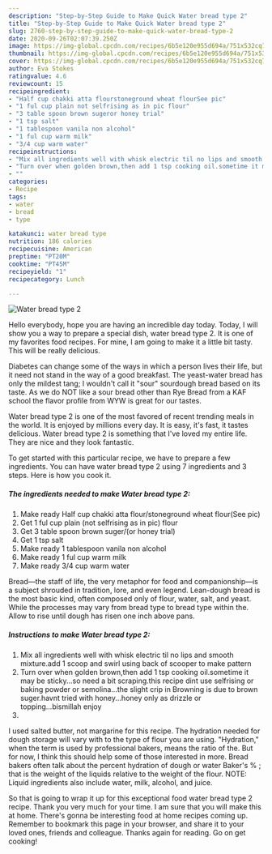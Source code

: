 ```yaml
---
description: "Step-by-Step Guide to Make Quick Water bread type 2"
title: "Step-by-Step Guide to Make Quick Water bread type 2"
slug: 2760-step-by-step-guide-to-make-quick-water-bread-type-2
date: 2020-09-26T02:07:39.250Z
image: https://img-global.cpcdn.com/recipes/6b5e120e955d694a/751x532cq70/water-bread-type-2-recipe-main-photo.jpg
thumbnail: https://img-global.cpcdn.com/recipes/6b5e120e955d694a/751x532cq70/water-bread-type-2-recipe-main-photo.jpg
cover: https://img-global.cpcdn.com/recipes/6b5e120e955d694a/751x532cq70/water-bread-type-2-recipe-main-photo.jpg
author: Eva Stokes
ratingvalue: 4.6
reviewcount: 15
recipeingredient:
- "Half cup chakki atta flourstoneground wheat flourSee pic"
- "1 ful cup plain not selfrising as in pic flour"
- "3 table spoon brown sugeror honey trial"
- "1 tsp salt"
- "1 tablespoon vanila non alcohol"
- "1 ful cup warm milk"
- "3/4 cup warm water"
recipeinstructions:
- "Mix all ingredients well with whisk electric til no lips and smooth mixture.add 1 scoop and swirl using back of scooper to make pattern"
- "Turn over when golden brown,then add 1 tsp cooking oil.sometime it may be sticky...so need a bit scraping.this recipe dint use selfrising or baking powder or semolina...the slight crip in Browning is due to brown suger.havnt tried with honey...honey only as drizzle or topping...bismillah enjoy"
- ""
categories:
- Recipe
tags:
- water
- bread
- type

katakunci: water bread type 
nutrition: 186 calories
recipecuisine: American
preptime: "PT20M"
cooktime: "PT45M"
recipeyield: "1"
recipecategory: Lunch

---
```



![Water bread type 2](https://img-global.cpcdn.com/recipes/6b5e120e955d694a/751x532cq70/water-bread-type-2-recipe-main-photo.jpg)

Hello everybody, hope you are having an incredible day today. Today, I will show you a way to prepare a special dish, water bread type 2. It is one of my favorites food recipes. For mine, I am going to make it a little bit tasty. This will be really delicious.

Diabetes can change some of the ways in which a person lives their life, but it need not stand in the way of a good breakfast. The yeast-water bread has only the mildest tang; I wouldn&#39;t call it &#34;sour&#34; sourdough bread based on its taste. As we do NOT like a sour bread other than Rye Bread from a KAF school the flavor profile from WYW is great for our tastes.

Water bread type 2 is one of the most favored of recent trending meals in the world. It is enjoyed by millions every day. It is easy, it's fast, it tastes delicious. Water bread type 2 is something that I've loved my entire life. They are nice and they look fantastic.


To get started with this particular recipe, we have to prepare a few ingredients. You can have water bread type 2 using 7 ingredients and 3 steps. Here is how you cook it.

<!--inarticleads1-->

##### The ingredients needed to make Water bread type 2:

1. Make ready Half cup chakki atta flour/stoneground wheat flour(See pic)
1. Get 1 ful cup plain (not selfrising as in pic) flour
1. Get 3 table spoon brown suger/(or honey trial)
1. Get 1 tsp salt
1. Make ready 1 tablespoon vanila non alcohol
1. Make ready 1 ful cup warm milk
1. Make ready 3/4 cup warm water


Bread—the staff of life, the very metaphor for food and companionship—is a subject shrouded in tradition, lore, and even legend. Lean-dough bread is the most basic kind, often composed only of flour, water, salt, and yeast. While the processes may vary from bread type to bread type within the. Allow to rise until dough has risen one inch above pans. 

<!--inarticleads2-->

##### Instructions to make Water bread type 2:

1. Mix all ingredients well with whisk electric til no lips and smooth mixture.add 1 scoop and swirl using back of scooper to make pattern
1. Turn over when golden brown,then add 1 tsp cooking oil.sometime it may be sticky...so need a bit scraping.this recipe dint use selfrising or baking powder or semolina...the slight crip in Browning is due to brown suger.havnt tried with honey...honey only as drizzle or topping...bismillah enjoy
1. 


I used salted butter, not margarine for this recipe. The hydration needed for dough storage will vary with to the type of flour you are using. &#34;Hydration,&#34; when the term is used by professional bakers, means the ratio of the. But for now, I think this should help some of those interested in more. Bread bakers often talk about the percent hydration of dough or water Baker&#39;s % ; that is the weight of the liquids relative to the weight of the flour. NOTE: Liquid ingredients also include water, milk, alcohol, and juice. 

So that is going to wrap it up for this exceptional food water bread type 2 recipe. Thank you very much for your time. I am sure that you will make this at home. There's gonna be interesting food at home recipes coming up. Remember to bookmark this page in your browser, and share it to your loved ones, friends and colleague. Thanks again for reading. Go on get cooking!
